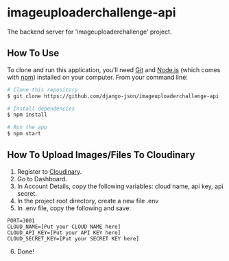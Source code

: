 # imageuploaderchallenge-api
The backend server for 'imageuploaderchallenge' project.

## How To Use

<!-- Example: -->

To clone and run this application, you'll need [Git](https://git-scm.com) and [Node.js](https://nodejs.org/en/download/) (which comes with [npm](http://npmjs.com)) installed on your computer. From your command line:

```bash
# Clone this repository
$ git clone https://github.com/django-json/imageuploaderchallenge-api

# Install dependencies
$ npm install

# Run the app
$ npm start
```

## How To Upload Images/Files To Cloudinary
1. Register to [Cloudinary](https://cloudinary.com/).
2. Go to Dashboard.
3. In Account Details, copy the following variables: cloud name, api key, api secret.
4. In the project root directory, create a new file .env
5. In .env file, copy the following and save:
  ```
  PORT=3001
  CLOUD_NAME=[Put your CLOUD NAME here]
  CLOUD_API_KEY=[Put your API KEY here]
  CLOUD_SECRET_KEY=[Put your SECRET KEY here] 
  ```
6. Done!
